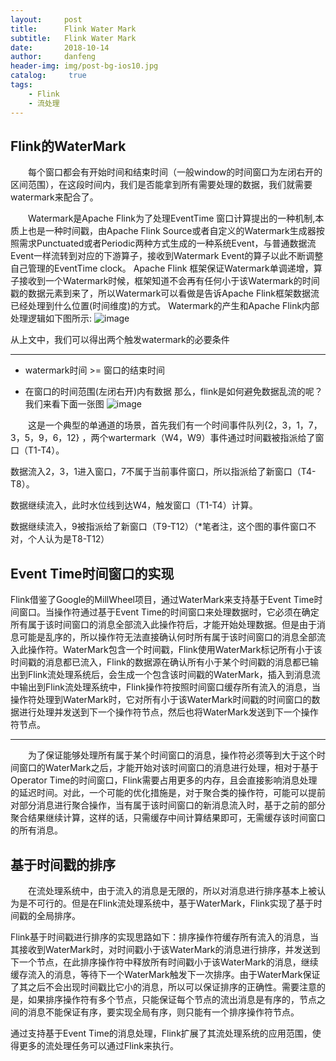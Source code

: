 ```yaml
---
layout:     post
title:      Flink Water Mark
subtitle:   Flink Water Mark
date:       2018-10-14
author:     danfeng
header-img: img/post-bg-ios10.jpg
catalog: 	 true
tags:
    - Flink
    - 流处理
---       
```



## Flink的WaterMark
&emsp;&emsp;每个窗口都会有开始时间和结束时间（一般window的时间窗口为左闭右开的区间范围），在这段时间内，我们是否能拿到所有需要处理的数据，我们就需要watermark来配合了。

  &emsp;&emsp;Watermark是Apache Flink为了处理EventTime 窗口计算提出的一种机制,本质上也是一种时间戳，由Apache Flink Source或者自定义的Watermark生成器按照需求Punctuated或者Periodic两种方式生成的一种系统Event，与普通数据流Event一样流转到对应的下游算子，接收到Watermark Event的算子以此不断调整自己管理的EventTime clock。 Apache Flink 框架保证Watermark单调递增，算子接收到一个Watermark时候，框架知道不会再有任何小于该Watermark的时间戳的数据元素到来了，所以Watermark可以看做是告诉Apache Flink框架数据流已经处理到什么位置(时间维度)的方式。  Watermark的产生和Apache Flink内部处理逻辑如下图所示: 
  ![image](https://s2.ax1x.com/2019/07/20/ZzzCh8.jpg)
  
  从上文中，我们可以得出两个触发watermark的必要条件

---
- watermark时间 >= 窗口的结束时间

- 在窗口的时间范围(左闭右开)内有数据
那么，flink是如何避免数据乱流的呢？我们来看下面一张图
![image](https://s2.ax1x.com/2019/07/20/ZzzKhT.jpg)

&emsp;&emsp;这是一个典型的单通道的场景，首先我们有一个时间事件队列{2，3，1，7，3，5，9，6，12} ，两个wartermark（W4，W9）事件通过时间戳被指派给了窗口（T1-T4）。

数据流入2，3，1进入窗口，7不属于当前事件窗口，所以指派给了新窗口（T4-T8）。

数据继续流入，此时水位线到达W4，触发窗口（T1-T4）计算。

数据继续流入，9被指派给了新窗口（T9-T12）（*笔者注，这个图的事件窗口不对，个人认为是T8-T12）

## Event Time时间窗口的实现
Flink借鉴了Google的MillWheel项目，通过WaterMark来支持基于Event Time时间窗口。当操作符通过基于Event Time的时间窗口来处理数据时，它必须在确定所有属于该时间窗口的消息全部流入此操作符后，才能开始处理数据。但是由于消息可能是乱序的，所以操作符无法直接确认何时所有属于该时间窗口的消息全部流入此操作符。WaterMark包含一个时间戳，Flink使用WaterMark标记所有小于该时间戳的消息都已流入，Flink的数据源在确认所有小于某个时间戳的消息都已输出到Flink流处理系统后，会生成一个包含该时间戳的WaterMark，插入到消息流中输出到Flink流处理系统中，Flink操作符按照时间窗口缓存所有流入的消息，当操作符处理到WaterMark时，它对所有小于该WaterMark时间戳的时间窗口的数据进行处理并发送到下一个操作符节点，然后也将WaterMark发送到下一个操作符节点。


---
&emsp;&emsp;为了保证能够处理所有属于某个时间窗口的消息，操作符必须等到大于这个时间窗口的WaterMark之后，才能开始对该时间窗口的消息进行处理，相对于基于Operator Time的时间窗口，Flink需要占用更多的内存，且会直接影响消息处理的延迟时间。对此，一个可能的优化措施是，对于聚合类的操作符，可能可以提前对部分消息进行聚合操作，当有属于该时间窗口的新消息流入时，基于之前的部分聚合结果继续计算，这样的话，只需缓存中间计算结果即可，无需缓存该时间窗口的所有消息。


## 基于时间戳的排序
&emsp;&emsp;在流处理系统中，由于流入的消息是无限的，所以对消息进行排序基本上被认为是不可行的。但是在Flink流处理系统中，基于WaterMark，Flink实现了基于时间戳的全局排序。

Flink基于时间戳进行排序的实现思路如下：排序操作符缓存所有流入的消息，当其接收到WaterMark时，对时间戳小于该WaterMark的消息进行排序，并发送到下一个节点，在此排序操作符中释放所有时间戳小于该WaterMark的消息，继续缓存流入的消息，等待下一个WaterMark触发下一次排序。由于WaterMark保证了其之后不会出现时间戳比它小的消息，所以可以保证排序的正确性。需要注意的是，如果排序操作符有多个节点，只能保证每个节点的流出消息是有序的，节点之间的消息不能保证有序，要实现全局有序，则只能有一个排序操作符节点。

通过支持基于Event Time的消息处理，Flink扩展了其流处理系统的应用范围，使得更多的流处理任务可以通过Flink来执行。
